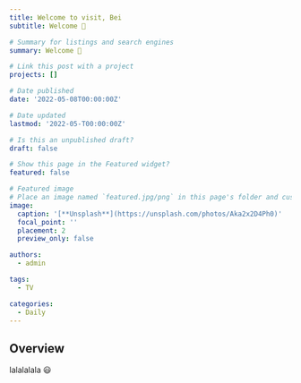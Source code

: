 ```yaml
---
title: Welcome to visit, Bei
subtitle: Welcome 👋 

# Summary for listings and search engines
summary: Welcome 👋 

# Link this post with a project
projects: []

# Date published
date: '2022-05-08T00:00:00Z'

# Date updated
lastmod: '2022-05-T00:00:00Z'

# Is this an unpublished draft?
draft: false

# Show this page in the Featured widget?
featured: false

# Featured image
# Place an image named `featured.jpg/png` in this page's folder and customize its options here.
image:
  caption: '[**Unsplash**](https://unsplash.com/photos/Aka2x2D4Ph0)'
  focal_point: ''
  placement: 2
  preview_only: false

authors:
  - admin

tags:
  - TV

categories:
  - Daily
---
```


## Overview

lalalalala 😃
